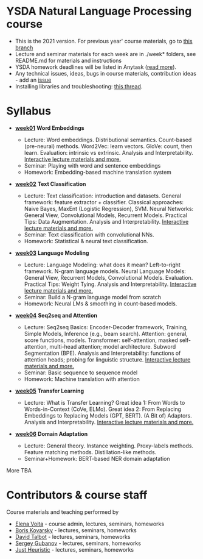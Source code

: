 # YSDA Natural Language Processing course
* This is the 2021 version. For previous year' course materials, go to [this branch](https://github.com/yandexdataschool/nlp_course/tree/2020)
* Lecture and seminar materials for each week are in ./week* folders, see README.md for materials and instructions
* YSDA homework deadlines will be listed in Anytask ([read more](https://github.com/yandexdataschool/nlp_course/wiki/Homeworks-and-grading)).
* Any technical issues, ideas, bugs in course materials, contribution ideas - add an [issue](https://github.com/yandexdataschool/nlp_course/issues)
* Installing libraries and troubleshooting: [this thread](https://github.com/yandexdataschool/nlp_course/issues/1).


# Syllabus
- [__week01__](./week01_embeddings) __Word Embeddings__
  - Lecture: Word embeddings. Distributional semantics. Count-based (pre-neural) methods. Word2Vec: learn vectors. GloVe: count, then learn. Evaluation: intrinsic vs extrinsic. Analysis and Interpretability. [Interactive lecture materials and more.](https://lena-voita.github.io/nlp_course.html#preview_word_emb)
  - Seminar: Playing with word and sentence embeddings
  - Homework: Embedding-based machine translation system

- [__week02__](./week02_classification) __Text Classification__
  - Lecture: Text classification: introduction and datasets. General framework: feature extractor + classifier. Classical approaches: Naive Bayes, MaxEnt (Logistic Regression), SVM. Neural Networks: General View, Convolutional Models, Recurrent Models. Practical Tips: Data Augmentation. Analysis and Interpretability. [Interactive lecture materials and more.](https://lena-voita.github.io/nlp_course.html#preview_text_clf)
  - Seminar: Text classification with convolutional NNs.
  - Homework: Statistical & neural text classification.
  
- [__week03__](./week03_lm) __Language Modeling__
  - Lecture: Language Modeling: what does it mean? Left-to-right framework. N-gram language models. Neural Language Models: General View, Recurrent Models, Convolutional Models. Evaluation. Practical Tips: Weight Tying. Analysis and Interpretability. [Interactive lecture materials and more.](https://lena-voita.github.io/nlp_course.html#preview_lang_models)
  - Seminar: Build a N-gram language model from scratch
  - Homework: Neural LMs & smoothing in count-based models.
  
- [__week04__](./week04_seq2seq) __Seq2seq and Attention__
  - Lecture: Seq2seq Basics: Encoder-Decoder framework, Training, Simple Models, Inference (e.g., beam search). Attention: general, score functions, models. Transformer: self-attention, masked self-attention, multi-head attention; model architecture. Subword Segmentation (BPE). Analysis and Interpretability: functions of attention heads; probing for linguistic structure. [Interactive lecture materials and more.](https://lena-voita.github.io/nlp_course.html#preview_seq2seq_attn)
  - Seminar: Basic sequence to sequence model
  - Homework: Machine translation with attention
  
- [__week05__](./week05_transfer) __Transfer Learning__
  - Lecture: What is Transfer Learning? Great idea 1: From Words to Words-in-Context (CoVe, ELMo). Great idea 2: From Replacing Embeddings to Replacing Models (GPT, BERT). (A Bit of) Adaptors. Analysis and Interpretability. [Interactive lecture materials and more.](https://lena-voita.github.io/nlp_course.html#preview_transfer)


- [__week06__](./week06_da) __Domain Adaptation__
  - Lecture: General theory. Instance weighting. Proxy-labels methods. Feature matching methods. Distillation-like methods.
  - Seminar+Homework: BERT-based NER domain adaptation

More TBA

# Contributors & course staff
Course materials and teaching performed by
- [Elena Voita](https://lena-voita.github.io) - course admin, lectures, seminars, homeworks
- [Boris Kovarsky](https://github.com/kovarsky) - lectures, seminars, homeworks
- [David Talbot](https://github.com/drt7) - lectures, seminars, homeworks
- [Sergey Gubanov](https://github.com/esgv) - lectures, seminars, homeworks
- [Just Heuristic](https://github.com/justheuristic) - lectures, seminars, homeworks



